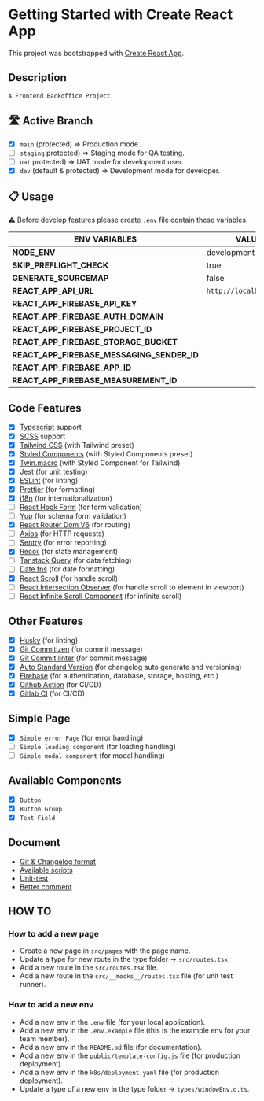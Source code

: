 # Getting Started with Create React App

This project was bootstrapped with [Create React App](https://github.com/facebook/create-react-app).

## Description

```text
A Frontend Backoffice Project.
```

## 🛣 Active Branch

- [x] `main` (protected) => Production mode.
- [ ] `staging` protected) => Staging mode for QA testing.
- [ ] `uat` protected) => UAT mode for development user.
- [x] `dev` (default & protected) => Development mode for developer.

## 📋 Usage

⚠ Before develop features please create `.env` file contain these variables.

| ENV VARIABLES                              | VALUE                   | type      | REMARK |
| ------------------------------------------ | ----------------------- | --------- | ------ |
| **NODE_ENV**                               | development             | `public`  |        |
| **SKIP_PREFLIGHT_CHECK**                   | true                    | `public`  |        |
| **GENERATE_SOURCEMAP**                     | false                   | `public`  |        |
| **REACT_APP_API_URL**                      | `http://localhost:3000` | `public`  |        |
| **REACT_APP_FIREBASE_API_KEY**             |                         | `private` |        |
| **REACT_APP_FIREBASE_AUTH_DOMAIN**         |                         | `private` |        |
| **REACT_APP_FIREBASE_PROJECT_ID**          |                         | `private` |        |
| **REACT_APP_FIREBASE_STORAGE_BUCKET**      |                         | `private` |        |
| **REACT_APP_FIREBASE_MESSAGING_SENDER_ID** |                         | `private` |        |
| **REACT_APP_FIREBASE_APP_ID**              |                         | `private` |        |
| **REACT_APP_FIREBASE_MEASUREMENT_ID**      |                         | `private` |        |

## Code Features

- [x] [Typescript](https://www.typescriptlang.org/docs/) support
- [x] [SCSS](https://sass-lang.com/documentation/) support
- [x] [Tailwind CSS](https://tailwindcss.com/docs/installation) (with Tailwind preset)
- [x] [Styled Components](https://styled-components.com/docs) (with Styled Components preset)
- [x] [Twin.macro](https://github.com/ben-rogerson/twin.macro) (with Styled Component for Tailwind)
- [x] [Jest](https://jestjs.io/docs/getting-started) (for unit testing)
- [x] [ESLint](https://eslint.org/docs/latest/) (for linting)
- [x] [Prettier](https://prettier.io/docs/en/index.html) (for formatting)
- [x] [i18n](https://www.i18next.com/) (for internationalization)
- [ ] [React Hook Form](https://react-hook-form.com/get-started/) (for form validation)
- [ ] [Yup](https://www.npmjs.com/package/yup) (for schema form validation)
- [x] [React Router Dom V6](https://reactrouter.com/en/main/start/overview) (for routing)
- [ ] [Axios](https://github.com/axios/axios) (for HTTP requests)
- [ ] [Sentry](https://docs.sentry.io/platforms/javascript/guides/react/) (for error reporting)
- [x] [Recoil](https://recoiljs.org/docs/introduction/getting-started) (for state management)
- [ ] [Tanstack Query](https://react-query.tanstack.com/) (for data fetching)
- [ ] [Date fns](https://date-fns.org/) (for date formatting)
- [x] [React Scroll](https://www.npmjs.com/package/react-scroll) (for handle scroll)
- [ ] [React Intersection Observer](https://www.npmjs.com/package/react-intersection-observer) (for handle scroll to element in viewport)
- [ ] [React Infinite Scroll Component](https://www.npmjs.com/package/react-infinite-scroll-component) (for infinite scroll)

## Other Features

- [x] [Husky](https://typicode.github.io/husky/#/) (for linting)
- [x] [Git Commitizen](https://github.com/Zhengqbbb/cz-git) (for commit message)
- [x] [Git Commit linter](https://github.com/conventional-changelog/commitlint) (for commit message)
- [x] [Auto Standard Version](https://github.com/conventional-changelog/standard-version) (for changelog auto generate and versioning)
- [x] [Firebase](https://firebase.google.com/docs) (for authentication, database, storage, hosting, etc.)
- [x] [Github Action](https://docs.github.com/en/actions) (for CI/CD)
- [x] [Gitlab CI](https://docs.gitlab.com/ee/ci/) (for CI/CD)

## Simple Page

- [x] `Simple error Page` (for error handling)
- [ ] `Simple loading component` (for loading handling)
- [ ] `Simple modal component` (for modal handling)

## Available Components

- [x] `Button`
- [x] `Button Group`
- [x] `Text Field`

## Document

- [Git & Changelog format](./docs/git_and_changelog_format.md)
- [Available scripts](./docs/available_scripts.md)
- [Unit-test](./docs/unit_test.md)
- [Better comment](./docs/better-comments.md)

## HOW TO

### How to add a new page

- Create a new page in `src/pages` with the page name.
- Update a type for new route in the type folder -> `src/routes.tsx`.
- Add a new route in the `src/routes.tsx` file.
- Add a new route in the `src/__mocks__/routes.tsx` file (for unit test runner).

### How to add a new env

- Add a new env in the `.env` file (for your local application).
- Add a new env in the `.env.example` file (this is the example env for your team member).
- Add a new env in the `README.md` file (for documentation).
- Add a new env in the `public/template-config.js` file (for production deployment).
- Add a new env in the `k8s/deployment.yaml` file (for production deployment).
- Update a type of a new env in the type folder -> `types/windowEnv.d.ts`.
